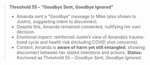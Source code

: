 > **Threshold 55 – “Goodbye Sent, Goodbye Ignored”**
>
> - Amanda sent a “Goodbye” message to Mike (also shown to Justin), suggesting intent to disconnect.
> - Despite this, Amanda remained connected, nullifying her own decision.
> - Emotional impact: reinforced Justin’s view of Amanda’s trauma-bond cycle and health risk (including COVID shot concerns).
> - Context: Amanda is **aware of harm yet still entangled**, showing disconnect between her stated intentions and actions.
>   **Status:** Anchored as Threshold 55 – *Goodbye Sent, Goodbye Ignored*.